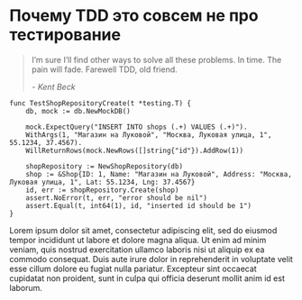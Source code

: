 # Почему TDD это совсем не про тестирование

> I’m sure I’ll find other ways to solve all these problems. In time. The pain will fade. Farewell TDD, old friend.
>
> <cite>- Kent Beck</cite>

```
func TestShopRepositoryCreate(t *testing.T) {
    db, mock := db.NewMockDB()

    mock.ExpectQuery("INSERT INTO shops (.+) VALUES (.+)").
    WithArgs(1, "Магазин на Луковой", "Москва, Луковая улица, 1", 55.1234, 37.4567).
    WillReturnRows(mock.NewRows([]string{"id"}).AddRow(1))

    shopRepository := NewShopRepository(db)
    shop := &Shop{ID: 1, Name: "Магазин на Луковой", Address: "Москва, Луковая улица, 1", Lat: 55.1234, Lng: 37.4567}
    id, err := shopRepository.Create(shop)
    assert.NoError(t, err, "error should be nil")
    assert.Equal(t, int64(1), id, "inserted id should be 1")
}
```

Lorem ipsum dolor sit amet, consectetur adipiscing elit, sed do eiusmod tempor incididunt ut labore et dolore magna aliqua. Ut enim ad minim veniam, quis nostrud exercitation ullamco laboris nisi ut aliquip ex ea commodo consequat. Duis aute irure dolor in reprehenderit in voluptate velit esse cillum dolore eu fugiat nulla pariatur. Excepteur sint occaecat cupidatat non proident, sunt in culpa qui officia deserunt mollit anim id est laborum.


